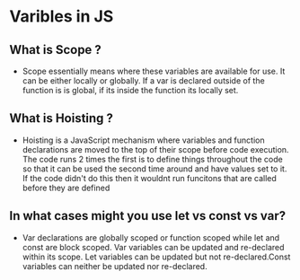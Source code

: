 # Varibles in JS

## What is Scope ?

* Scope essentially means where these variables are available for use. It can be either locally or globally. If a var is declared outside of the function is is global, if its inside the function its locally set.

## What is Hoisting ?

* Hoisting is a JavaScript mechanism where variables and function declarations are moved to the top of their scope before code execution. The code runs 2 times the first is to define things throughout the code so that it can be used the second time around and have values set to it. If the code didn't do this then it wouldnt run funcitons that are called before they are defined

## In what cases might you use let vs const vs var?

* Var declarations are globally scoped or function scoped while let and const are block scoped. Var variables can be updated and re-declared within its scope. Let variables can be updated but not re-declared.Const variables can neither be updated nor re-declared.